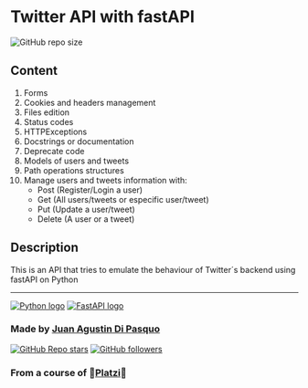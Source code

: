 # Twitter API with fastAPI
<img alt="GitHub repo size" src="https://img.shields.io/github/repo-size/jad200/Twitter_fastAPI?style=flat-square">

## Content

1. Forms
2. Cookies and headers management
3. Files edition
4. Status codes
5. HTTPExceptions
6. Docstrings or documentation
7. Deprecate code
8. Models of users and tweets
9. Path operations structures
10. Manage users and tweets information with:
	- Post (Register/Login a user)
	- Get (All users/tweets or especific user/tweet)
	- Put (Update a user/tweet)
	- Delete (A user or a tweet)

## Description
This is an API that tries to emulate the behaviour of Twitter´s backend using fastAPI on Python

------------

[![Python logo](https://i.imgur.com/fDkhooA.png "Python logo")](https://www.python.org/)
[![FastAPI logo](https://i.imgur.com/nNMV1dS.png?2 "FastAPI")](https://fastapi.tiangolo.com/)

### Made by [Juan Agustin Di Pasquo](https://linkedin.com/in/juan-agustin-di-pasquo-jad " Juan Agustin Di Pasquo") 
<a href='https://github.com/JAD200/Twitter_fastAPI'><img alt="GitHub Repo stars" src="https://img.shields.io/github/stars/jad200/Twitter_FastAPI?style=social"></a>
<a href='https://github.com/JAD200'><img alt="GitHub followers" src="https://img.shields.io/github/followers/jad200?style=social"></a>
### From a course of 💚[Platzi](http://platzi.com "Platzi")💚
